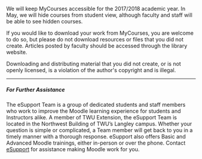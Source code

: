 We will keep MyCourses accessible for the 2017/2018 academic year. In May, we will hide courses from student view, although faculty and staff will be able to see hidden courses.

If you would like to download your work from MyCourses, you are welcome to do so, but please do not download resources or files that you did not create. Articles posted by faculty should be accessed through the library website.

Downloading and distributing material that you did not create, or is not openly licensed,  is a violation of the author's copyright and is illegal.

---

##### For Further Assistance

The eSupport Team is a group of dedicated students and staff members who work to improve the Moodle learning experience for students and Instructors alike. A member of TWU Extension, the eSupport Team is located in the Northwest Building of TWU’s Langley campus. Whether your question is simple or complicated, a Team member will get back to you in a timely manner with a thorough response. eSupport also offers Basic and Advanced Moodle trainings, either in-person or over the phone. Contact [eSupport](https://trinitywestern.teamdynamix.com/TDClient/Requests/ServiceDet?ID=16141) for assistance making Moodle work for you.

